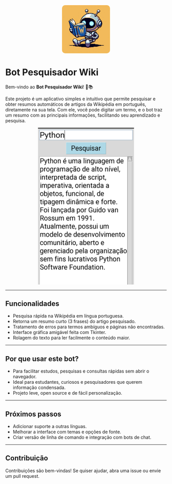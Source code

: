 <p align="center">
  <img src="https://github.com/ArturMaia/bot-pesquisador-wiki/blob/main/Imagens/icone.jpeg" alt=" bot" style="width: 150px; border-radius: 10px;">
</p>

# Bot Pesquisador Wiki

Bem-vindo ao **Bot Pesquisador Wiki**! 🤖📚

Este projeto é um aplicativo simples e intuitivo que permite pesquisar e obter resumos automáticos de artigos da Wikipédia em português, diretamente na sua tela. Com ele, você pode digitar um termo, e o bot traz um resumo com as principais informações, facilitando seu aprendizado e pesquisa.

<p align="center">
  <img src="https://github.com/ArturMaia/bot-pesquisador-wiki/blob/main/Imagens/TelaPesquisa.png?raw=true" alt="Tela principal" width="300">
</p>

---

## Funcionalidades

- Pesquisa rápida na Wikipédia em língua portuguesa.
- Retorna um resumo curto (3 frases) do artigo pesquisado.
- Tratamento de erros para termos ambíguos e páginas não encontradas.
- Interface gráfica amigável feita com Tkinter.
- Rolagem do texto para ler facilmente o conteúdo maior.

---

## Por que usar este bot?

- Para facilitar estudos, pesquisas e consultas rápidas sem abrir o navegador.
- Ideal para estudantes, curiosos e pesquisadores que querem informação condensada.
- Projeto leve, open source e de fácil personalização.

---

## Próximos passos

- Adicionar suporte a outras línguas.
- Melhorar a interface com temas e opções de fonte.
- Criar versão de linha de comando e integração com bots de chat.

---

## Contribuição

Contribuições são bem-vindas! Se quiser ajudar, abra uma issue ou envie um pull request.
